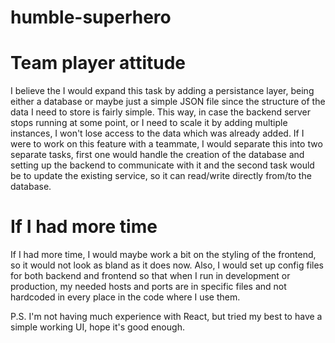 # humble-superhero

# Team player attitude

I believe the I would expand this task by adding a persistance layer, being either a database or maybe just a simple JSON file since the structure of the data I need to store is fairly simple. This way, in case the backend server stops running at some point, or I need to scale it by adding multiple instances, I won't lose access to the data which was already added. If I were to work on this feature with a teammate, I would separate this into two separate tasks, first one would handle the creation of the database and setting up the backend to communicate with it and the second task would be to update the existing service, so it can read/write directly from/to the database.

# If I had more time
If I had more time, I would maybe work a bit on the styling of the frontend, so it would not look as bland as it does now. Also, I would set up config files for both backend and frontend so that when I run in development or production, my needed hosts and ports are in specific files and not hardcoded in every place in the code where I use them.

P.S. I'm not having much experience with React, but tried my best to have a simple working UI, hope it's good enough.
